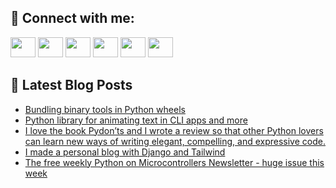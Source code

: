 ## 🔎 Connect with me:
[<img height="32" width="40" src="https://cdn.jsdelivr.net/npm/simple-icons@v5/icons/telegram.svg" />](https://t.me/bullbesh)
[<img height="32" width="40" src="https://cdn.jsdelivr.net/npm/simple-icons@v5/icons/vk.svg" />](https://vk.com/bullbesh)
[<img height="32" width="40" src="https://cdn.jsdelivr.net/npm/simple-icons@v5/icons/twitter.svg" />](https://twitter.com/bullbesh1)
[<img height="32" width="40" src="https://cdn.jsdelivr.net/npm/simple-icons@v5/icons/instagram.svg" />](https://www.instagram.com/bullbesh)
[<img height="32" width="40" src="https://cdn.jsdelivr.net/npm/simple-icons@v5/icons/reddit.svg" />](https://www.reddit.com/user/bullbesh)
[<img height="32" width="40" src="https://cdn.jsdelivr.net/npm/simple-icons@v5/icons/youtube.svg" />](https://www.youtube.com/channel/UCtfjRs6uzgq5mfm8S06WTcg)

## 📕 Latest Blog Posts
<!-- BLOG-POST-LIST:START -->
- [Bundling binary tools in Python wheels](https://www.reddit.com/r/Python/comments/uw2fr2/bundling_binary_tools_in_python_wheels/)
- [Python library for animating text in CLI apps and more](https://www.reddit.com/r/Python/comments/uw21kt/python_library_for_animating_text_in_cli_apps_and/)
- [I love the book Pydon’ts and I wrote a review so that other Python lovers can learn new ways of writing elegant, compelling, and expressive code.](https://www.reddit.com/r/Python/comments/uw15wy/i_love_the_book_pydonts_and_i_wrote_a_review_so/)
- [I made a personal blog with Django and Tailwind](https://www.reddit.com/r/Python/comments/uw0y02/i_made_a_personal_blog_with_django_and_tailwind/)
- [The free weekly Python on Microcontrollers Newsletter - huge issue this week](https://www.reddit.com/r/Python/comments/uw0qos/the_free_weekly_python_on_microcontrollers/)
<!-- BLOG-POST-LIST:END -->
